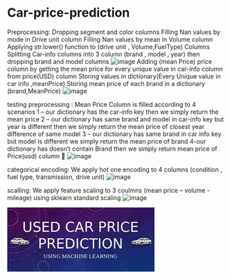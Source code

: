 # Car-price-prediction
Preprocessing:
Dropping segment and color columns
Filling Nan values by mode in Drive unit column
Filling Nan values by mean in Volume column
Applying str.lower() function to (drive unit , Volume,FuelType) Columns
Splitting Car-info columns into 3 column (brand , model , year) then dropping brand and model columns
![image](https://github.com/Ahmed-Elsharkaw/Car-price-prediction/assets/113799131/a2e873bc-32af-4968-971e-90eef2078d81)
Adding (mean Price) price column by getting the  mean price for every unique value in car-info column from price(USD) column 
Storing values in dictionary(Every Unique value in car info ,meanPrice)
Storing mean price of each brand in a dictionary (brand,MeanPrice)
![image](https://github.com/Ahmed-Elsharkaw/Car-price-prediction/assets/113799131/d43dcec2-94fb-4318-99e3-d68597be1367)


testing preprocessing :
Mean Price Column is filled according to 4 scenarios 
1 – our dictionary has the car-info key then we simply  return the mean price
2 – our dictionary has same brand and model in car-info key but year is different then we simply return the mean price of closest year difference of same model 
3 – our dictionary has same brand in car info key but model is different we simply return the mean price of brand
4-our dictionary has doesn’t contain Brand then we simply return mean price of Price(usd) column  
![image](https://github.com/Ahmed-Elsharkaw/Car-price-prediction/assets/113799131/44ab530b-e246-4317-82d9-51cf44750514)

categorical encoding:
We apply hot one encoding to 4 columns (condition , fuel type, transmission, drive unit)
![image](https://github.com/Ahmed-Elsharkaw/Car-price-prediction/assets/113799131/e306ff3a-fb24-4f80-8aeb-34840c25350c)


scalling:
We apply feature scaling to 3 coulmns (mean price – volume - mileage) using sklearn standard scaling 
![image](https://github.com/Ahmed-Elsharkaw/Car-price-prediction/assets/113799131/e9e620cc-02a1-4829-a68d-25a24bf388cc)



![Screenshot](download.jpg)
